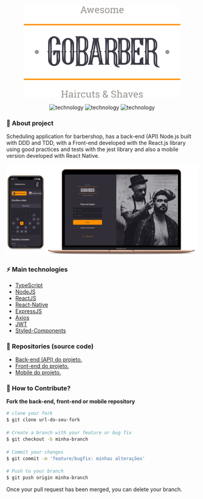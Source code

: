 <div align="center" style="margin-bottom: 20px;">
  <img alt="gobarber" src="./assets/images/goBarber-logo.svg" width="auto" heigth="auto"/>
  <p align="center">
    <img alt="technology" src="https://img.shields.io/badge/Node.js-339933?style=for-the-badge&logo=nodedotjs&logoColor=white">
    <img alt="technology" src="https://img.shields.io/badge/React-20232A?style=for-the-badge&logo=react&logoColor=61DAFB">
    <img alt="technology" src="https://img.shields.io/badge/React_Native-20232A?style=for-the-badge&logo=react&logoColor=61DAFB">
  </p>
</div>

### :barber: About project
Scheduling application for barbershop, has a back-end (API) Node.js built with DDD and TDD, with a Front-end developed with the React.js library using good practices and tests with the jest library and also a mobile version developed with React Native.

<div align="center">
  <a href='./assets/images/screenshots/'>
    <img width=600 src="./assets/images/gobarber-screens.png">
  </a>
</div>

### :zap: Main technologies
- [TypeScript](https://www.typescriptlang.org/docs/)
- [NodeJS](https://nodejs.org/en/)
- [ReactJS](https://pt-br.reactjs.org/)
- [React-Native](https://pt-br.reactjs.org/)
- [ExpressJS](https://expressjs.com/pt-br/)
- [Axios](https://github.com/axios/axios)
- [JWT](https://jwt.io/)
- [Styled-Components](https://styled-components.com/)

### :rocket: Repositories (source code)
- [Back-end (API) do projeto.](https://github.com/jefferson1104/gobarber-nodejs)
- [Front-end do projeto.](https://github.com/jefferson1104/gobarber-reactjs)
- [Mobile do projeto.](https://github.com/jefferson1104/gobarber-react-native)

### :thinking: How to Contribute?

**Fork the back-end, front-end or mobile repository**

```bash
# clone your fork
$ git clone url-do-seu-fork

# Create a branch with your feature or bug fix
$ git checkout -b minha-branch

# Commit your changes
$ git commit -m 'feature/bugfix: minhas alterações'

# Push to your branch
$ git push origin minha-branch
```

Once your pull request has been merged, you can delete your branch.
